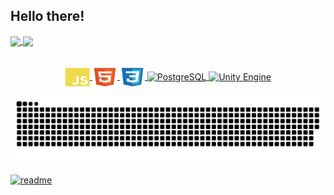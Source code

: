## Hello there!

<div>
  <a href="https://github.com/RenanLMenezes">
  <img height="180em"   align="center" src="https://github-readme-stats.vercel.app/api?username=RENANLMENEZES&show_icons=true&theme=react&include_all_commits=true&count_private=true"/>
  <img height="180em"  align="center" src="https://github-readme-stats.vercel.app/api/top-langs/?username=RENANLMENEZES&layout=compact&langs_count=7&theme=react" />


</div>
 <br>
<div  align="center"> 
  <div style="display: inline_block"><br>
  <img align="center" alt="Js" height="30" width="40" src="https://raw.githubusercontent.com/devicons/devicon/master/icons/javascript/javascript-plain.svg">
  <img align="center" alt="HTML" height="30" width="40" src="https://raw.githubusercontent.com/devicons/devicon/master/icons/html5/html5-original.svg">
  <img align="center" alt="CSS" height="30" width="40" src="https://raw.githubusercontent.com/devicons/devicon/master/icons/css3/css3-original.svg">
  <img align="center" alt="PostgreSQL" height="40" width="40" src="https://cutt.ly/HTocIlH">
  <img align="center" alt="Unity Engine" width="60" src="https://cutt.ly/6TonBYt">
  
 
    
</div>

  ![Snake animation](https://github.com/RenanLMenezes/RenanLMenezes/blob/output/github-contribution-grid-snake.svg)
 
</div>
 
[![readme](https://github-readme-stats.vercel.app/api/pin/?username=RenanLMenezes&repo=RenanLMenezes&theme=react)](https://github.com/RenanLMenezes/RenanLMenezes)


